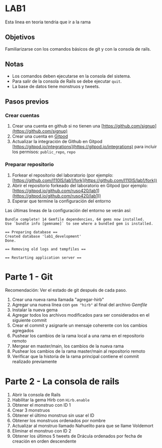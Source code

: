 # LAB1

Esta linea en teoria tendria que ir a la rama

## Objetivos

Familiarizarse con los comandos básicos de git y con la consola de rails.

## Notas

- Los comandos deben ejecutarse en la consola del sistema.
- Para salir de la consola de Rails se debe ejecutar `quit`.
- La base de datos tiene monstruos y tweets.

## Pasos previos

### Crear cuentas
1. Crear una cuenta en github si no tienen una [https://github.com/signup](https://github.com/signup)
1. Crear una cuenta en [Gitpod](https://gitpod.io/login/)
1. Actualizar la integración de Github en Gitpod [https://gitpod.io/integrations](https://gitpod.io/integrations) para incluir los permisos: `public_repo`, `repo`

### Preparar repositorio
1. Forkear el repositorio del laboratorio (por ejemplo: [https://github.com/I110IS/lab1/fork](https://github.com/I110IS/lab1/fork))
1. Abrir el repositorio forkeado del laboratorio en Gitpod (por ejemplo: [https://gitpod.io/github.com/ruso420/lab1](https://gitpod.io/github.com/ruso420/lab1))
1. Esperar que termine la configuración del entorno

Las últimas lineas de la configuración del entorno se verán así:
```
Bundle complete! 14 Gemfile dependencies, 64 gems now installed.
Use `bundle info [gemname]` to see where a bundled gem is installed.

== Preparing database ==
Created database 'lab1_development'
Done.

== Removing old logs and tempfiles ==

== Restarting application server ==
```

# Parte 1 - Git

Recomendación: Ver el estado de git después de cada paso.

1. Crear una nueva rama llamada "agregar-hirb"
1. Agregar una nueva línea con `gem "hirb"` al final del archivo _Gemfile_
1. Instalar la nueva gema
1. Agregar todos los archivos modificados para ser considerados en el siguiente commit
1. Crear el commit y asignarle un mensaje coherente con los cambios agregados
1. Pushear los cambios de la rama local a una rama en el repositorio remoto
1. Mergear en master/main, los cambios de la nueva rama
1. Pushear los cambios de la rama master/main al repositorio remoto
1. Verificar que la historia de la rama principal contiene el commit realizado previamente

# Parte 2 - La consola de rails

1. Abrir la consola de Rails
1. Habilitar la gema Hirb con `Hirb.enable`
1. Obtener el monstruo con ID 1
1. Crear 3 monstruos
1. Obtener el último monstruo sin usar el ID
1. Obtener los monstruos ordenados por nombre
1. Actualizar al monstruo llamado Nahuelito para que se llame Voldemort
1. Eliminar el monstruo con ID 2
1. Obtener los últimos 5 tweets de Drácula ordenados por fecha de creación en orden descendente

